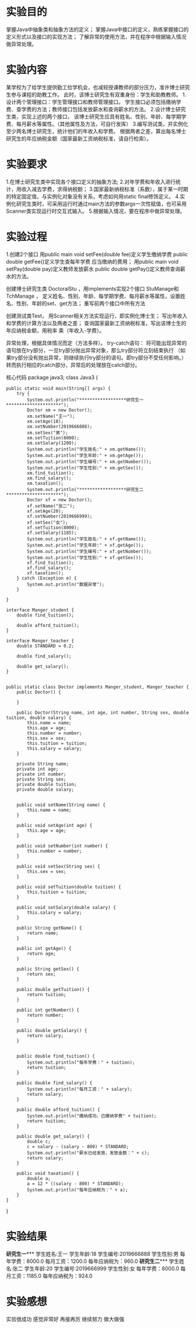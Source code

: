 # 实验目的
  掌握Java中抽象类和抽象方法的定义；
  掌握Java中接口的定义，熟练掌握接口的定义形式以及接口的实现方法；
  了解异常的使用方法，并在程序中根据输入情况做异常处理。
  
  
# 实验内容

  某学校为了给学生提供勤工俭学机会，也减轻授课教师的部分压力，准许博士研究生参与课程的助教工作。
  此时，该博士研究生有双重身份：学生和助教教师。
   1.设计两个管理接口：学生管理接口和教师管理接口。
   学生接口必须包括缴纳学费、查学费的方法；教师接口包括发放薪水和查询薪水的方法。
   2.设计博士研究生类，实现上述的两个接口，
   该博士研究生应具有姓名、性别、年龄、每学期学费、每月薪水等属性。（其他属性及方法，可自行发挥）
   3.编写测试类，并实例化至少两名博士研究生，统计他们的年收入和学费。
   根据两者之差，算出每名博士研究生的年应纳税金额（国家最新工资纳税标准，请自行检索）。
   
   
   
   
# 实验要求
  1.在博士研究生类中实现各个接口定义的抽象方法;
  2.对年学费和年收入进行统计，用收入减去学费，求得纳税额；
  3.国家最新纳税标准（系数），属于某一时期的特定固定值，与实例化对象没有关系，考虑如何用static final修饰定义。
  4.实例化研究生类时，可采用运行时通过main方法的参数args一次性赋值，也可采用Scanner类实现运行时交互式输入。
  5.根据输入情况，要在程序中做异常处理。
  
  
  
#  实验过程
  1.创建2个接口 
  用public main void setFee(double fee)定义学生缴纳学费
  public double getFee()定义学生查每年学费 应当缴纳的费用；
 用public main void setPay(double pay)定义教师发放薪水
  public double getPay()定义教师查询薪水的方法。

  创建博士研究生类 DoctoralStu ，用implements实现2个接口 StuManage和TchManage ，
  定义姓名、性别、年龄、每学期学费、每月薪水等属性，设置姓名、性别、年龄的set、get方法；
  重写前两个接口中所有方法

  创建测试类Test，
  用Scanner相关方法实现运行，即实例化博士生；
  写出年收入和学费的计算方法以及两者之差；
  查询国家最新工资纳税标准，写出该博士生的年应纳税金额，用税率 乘（年收入-学费）。

  异常处理，根据具体情况而定（方法多样）。
  try-catch语句：
  将可能出现异常的语句放在try部分，一旦try部分抛出异常对象，那么try部分将立刻结束执行
  （如果try部分没有抛出异常，则继续执行try部分的语句。即try部分不受任何影响。）
  转而执行相应的catch部分，异常后的处理放在catch部分。


核心代码
package java3;
class Java3 {

    public static void main(String[] args) {
        try {
            System.out.println("******************研究生一*********************");
            Doctor xm = new Doctor();
            xm.setName("王一");
            xm.setAge(18);
            xm.setNumber(2019666888);
            xm.setSex("男");
            xm.setTuition(8000);
            xm.setSalary(1200);
            System.out.println("学生姓名:" + xm.getName());
            System.out.println("学生年龄:" + xm.getAge());
            System.out.println("学生编号:" + xm.getNumber());
            System.out.println("学生性别:" + xm.getSex());
            xm.find_tuition();
            xm.find_salary();
            xm.taxation();
            System.out.println("******************研究生二*********************");
            Doctor xf = new Doctor();
            xf.setName("张二");
            xf.setAge(20);
            xf.setNumber(2019666999);
            xf.setSex("女");
            xf.setTuition(8000);
            xf.setSalary(1185);
            System.out.println("学生姓名:" + xf.getName());
            System.out.println("学生年龄:" + xf.getAge());
            System.out.println("学生编号:" + xf.getNumber());
            System.out.println("学生性别:" + xf.getSex());
            xf.find_tuition();
            xf.find_salary();
            xf.taxation();
        } catch (Exception e) {
            System.out.println("数据异常");
        }

    }

    interface Manger_student {
        double find_tuition();

        double afford_tuition();
    }

    interface Manger_teacher {
        double STANDARD = 0.2;

        double find_salary();

        double get_salary();
    }


    public static class Doctor implements Manger_student, Manger_teacher {
        public Doctor() {

        }

        public Doctor(String name, int age, int number, String sex, double tuition, double salary) {
            this.name = name;
            this.age = age;
            this.number = number;
            this.sex = sex;
            this.tuition = tuition;
            this.salary = salary;
        }

        private String name;
        private int age;
        private int number;
        private String sex;
        private double tuition;
        private double salary;


        public void setName(String name) {
            this.name = name;
        }

        public void setAge(int age) {
            this.age = age;
        }

        public void setNumber(int number) {
            this.number = number;
        }

        public void setSex(String sex) {
            this.sex = sex;
        }

        public void setTuition(double tuition) {
            this.tuition = tuition;
        }

        public void setSalary(double salary) {
            this.salary = salary;
        }

        public String getName() {
            return name;
        }

        public int getAge() {
            return age;
        }

        public String getSex() {
            return sex;
        }

        public double getTuition() {
            return tuition;
        }

        public int getNumber() {
            return number;
        }

        public double getSalary() {
            return salary;
        }


        public double find_tuition() {
            System.out.println("每年学费：" + tuition);
            return tuition;
        }

        public double find_salary() {
            System.out.println("每月工资：" + salary);
            return salary;
        }

        public double afford_tuition() {
            System.out.println("缴纳成功，已缴纳学费" + tuition);
            return tuition;
        }

        public double get_salary() {
            double c;
            c = salary - (salary - 800) * STANDARD;
            System.out.println("薪水已经发放，发放金额：" + c);
            return salary;
        }

        public void taxation() {
            double a;
            a = 12 * ((salary - 800) * STANDARD);
            System.out.println("每年应纳税为：" + a);
        }
    }
}

#   实验结果
******************研究生一*********************
学生姓名:王一
学生年龄:18
学生编号:2019666888
学生性别:男
每年学费：8000.0
每月工资：1200.0
每年应纳税为：960.0
******************研究生二*********************
学生姓名:张二
学生年龄:20
学生编号:2019666999
学生性别:女
每年学费：8000.0
每月工资：1185.0
每年应纳税为：924.0
#       实验感想
实验很成功 感觉非常好 再接再厉 继续努力 做大做强
